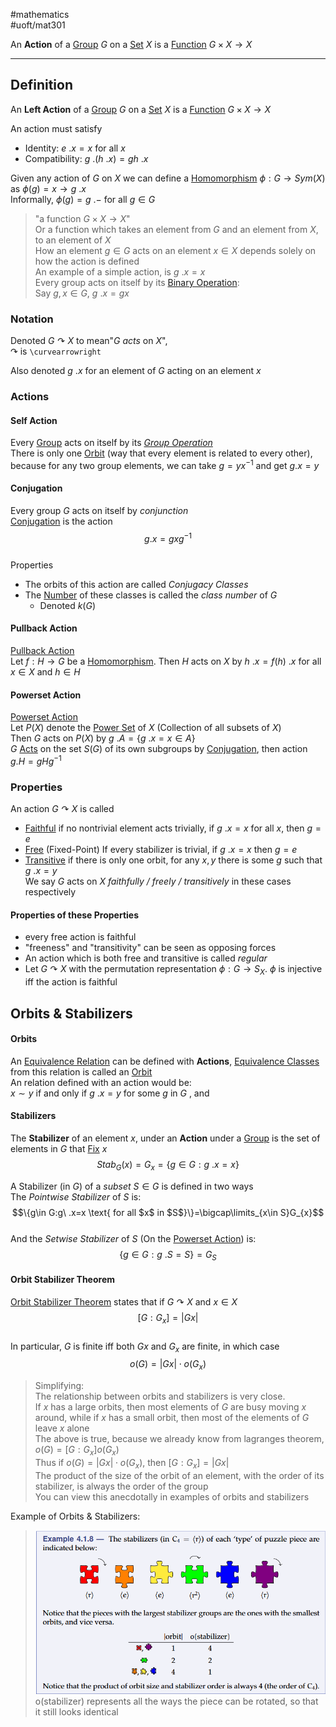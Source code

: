 #mathematics  
#uoft/mat301 

An **Action** of a [Group](Group.md) $G$ on a [Set](../MAT223%20Notes/Set.md) $X$ is a [Function](../MAT235%20Notes/Function.md) $G\times X\rightarrow X$ 

---

## Definition
An **Left Action** of a [Group](Group.md) $G$ on a [Set](../MAT223%20Notes/Set.md) $X$ is a [Function](../MAT235%20Notes/Function.md) $G\times X\rightarrow X$ 

An action must satisfy
- Identity: $e \ .x =x$ for all $x$
- Compatibility: $g \ .(h \ . x)=gh \ . x$

Given any action of $G$ on $X$ we can define a [Homomorphism](Homomorphism.md) $\phi:G\to Sym(X)$ as $\phi(g)=x\to g \ .x$  
	Informally, $\phi(g)=g \ .-$ for all $g\in G$

> "a function $G\times X\rightarrow X$"  
> 	Or a function which takes an element from $G$ and an element from $X$, to an element of $X$  
> How an element $g\in G$ acts on an element $x\in X$ depends solely on how the action is defined  
> An example of a simple action, is $g \ . x =x$  
> Every group acts on itself by its [Binary Operation](Binary%20Operation.md):  
> 	Say $g,x\in G$, $g \ .x=gx$

### Notation
Denoted $G\curvearrowright X$ to mean"$G$ *acts* on $X$",  
	$\curvearrowright$ is `\curvearrowright`

Also denoted $g \ .x$ for an element of $G$ acting on an element $x$
### Actions
#### Self Action
Every [Group](Group.md) acts on itself by its *[Group Operation](Composition%20Law.md)*  
	There is only one [Orbit](Orbit.md) (way that every element is related to every other), because for any two group elements, we can take $g=yx^{-1}$ and get $g.x=y$

#### Conjugation
Every group $G$ acts on itself by *conjunction*  
[Conjugation](Conjugation.md) is the action  
$$g.x=gxg^{-1}$$  
Properties
- The orbits of this action are called *Conjugacy Classes*
- The [Number](Index.md) of these classes is called the *class number* of $G$
	- Denoted $k(G)$

#### Pullback Action
[Pullback Action](Pullback%20Action.md)  
	Let $f:H\rightarrow G$ be a [Homomorphism](Homomorphism.md). Then $H$ acts on $X$ by $h \ .x=f(h) \ . x$ for all $x\in X$ and $h\in H$

#### Powerset Action
[Powerset Action](Powerset%20Action.md)  
	Let $P(X)$ denote the [Power Set](Power%20Set.md) of $X$ (Collection of all subsets of $X$)  
	Then $G$ acts on $P(X)$ by $g \ . A=\{g \ .x=x\in A\}$  
$G$ [Acts](.md) on the set $S(G)$ of its own subgroups by [Conjugation](Conjugation.md), then action $g. H=gHg^{-1}$

### Properties
An action $G\curvearrowright X$ is called
- [Faithful](Faithful.md) if no nontrivial element acts trivially, if $g \ .x=x$ for all $x$, then $g=e$
- [Free](Free.md) (Fixed-Point) If every stabilizer is trivial, if $g \ .x=x$ then $g=e$
- [Transitive](../../Computer%20Science/CSC236/CSC236%20Notes/Transitive.md) if there is only one orbit, for any $x,y$ there is some $g$ such that $g \ .x=y$  
We say $G$ acts on $X$ *faithfully / freely / transitively* in these cases respectively

#### Properties of these Properties
- every free action is faithful
- "freeness" and "transitivity" can be seen as opposing forces
- An action which is both free and transitive is called *regular*
- Let $G\curvearrowright X$ with the permutation representation $\phi : G\rightarrow  S_{X}$. $\phi$ is injective iff the action is faithful

## Orbits & Stabilizers
#### Orbits
An [Equivalence Relation](Equivalence%20Relation.md) can be defined with **Actions**, [Equivalence Classes](Equivalence%20Class.md) from this relation is called an [Orbit](Orbit.md)  
An relation defined with an action would be:  
	$x\sim y$ if and only if $g\ .x=y$ for some $g$ in $G$ , and

#### Stabilizers
The **Stabilizer** of an element $x$, under an **Action** under a [Group](Group.md) is the set of elements in $G$ that [Fix](Fix) $x$  
$$Stab_{G}(x)=G_{x}=\{g\in G:g \ .x=x\}$$

A Stabilizer (in $G$) of a *subset* $S\in G$ is defined in two ways  
The *Pointwise Stabilizer* of $S$ is:  
$$\{g\in G:g\ .x=x \text{ for all $x$ in $S$}\}=\bigcap\limits_{x\in S}G_{x}$$  
And the *Setwise Stabilizer* of $S$ (On the [Powerset Action](Powerset%20Action.md)) is:  
$$\{g\in G:g\ . S=S\}=G_{S}$$

#### Orbit Stabilizer Theorem
[Orbit Stabilizer Theorem](Orbit%20Stabilizer%20Theorem.md) states that if $G\curvearrowright X$ and $x\in X$  
$$[G:G_{x}]=|Gx|$$  
In particular, $G$ is finite iff both $Gx$ and $G_{x}$ are finite, in which case  
$$o(G)=|Gx|\cdot o(G_{x})$$
> Simplifying:  
> 	The relationship between orbits and stabilizers is very close.  
> 		If $x$ has a large orbits, then most elements of $G$ are busy moving $x$ around, while if $x$ has a small orbit, then most of the elements of $G$ leave $x$ alone  
> 	The above is true, because we already know from lagranges theorem, $o(G)=[G:G_{x}]o(G_{x})$  
> 		Thus if $o(G)=|Gx|\cdot o(G_{x})$, then $[G:G_{x}]=|Gx|$  
> 	The product of the size of the orbit of an element, with the order of its stabilizer, is always the order of the group  
> 		You can view this anecdotally in examples of orbits and stabilizers

 Example of Orbits & Stabilizers:
> 	![Stabilizer Puzzle Piece Example Image](Stabilizer%20Puzzle%20Piece%20Example%20Image.png)  
> 	o(stabilizer) represents all the ways the piece can be rotated, so that it still looks identical

